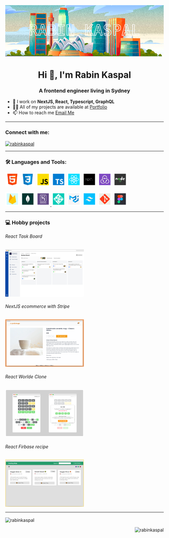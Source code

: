 <img src="https://raw.githubusercontent.com/rabinkaspal/rabinkaspal/main/cover-sm.png"/>
<h1 align="center">Hi 👋, I'm Rabin Kaspal</h1>
<h3 align="center">A frontend engineer living in Sydney</h3>

<ul>
    <li>
        🌱 I work on <strong>NextJS, React, Typescript, GraphQL</strong>
    </li>
    <li>
        👨‍💻 All of my projects are available at <a href="#">Portfolio</a>
    </li>
    <li>
        📫 How to reach me
        <a href="mailto:rabinkaspal@gmail.com">Email Me</a>
    </li>
</ul>
<hr/>
<h3 align="left">Connect with me:</h3>
<p align="left">
    <a href="https://linkedin.com/in/rabinkaspal" target="_blank"
        ><img
            align="center"
            src="https://raw.githubusercontent.com/rahuldkjain/github-profile-readme-generator/master/src/images/icons/Social/linked-in-alt.svg"
            alt="rabinkaspal"
            height="30"
            width="40"
    /></a>
</p>
<hr/>
<h3 align="left">🛠 Languages and Tools:</h3>

<p align="left">
    <a href="#" target="_blank" rel="noreferrer">
        <img
            src="https://raw.githubusercontent.com/rabinkaspal/rabinkaspal/main/ghicons/html.png"
            alt="html"
            title="html"
            width="45"
            height="45"
    /></a>
    <a href="#" target="_blank" rel="noreferrer">
        <img
            src="https://raw.githubusercontent.com/rabinkaspal/rabinkaspal/main/ghicons/css.png"
            alt="css"
            title="css"
            width="45"
            height="45"
    /></a>
    <a href="#" target="_blank" rel="noreferrer">
        <img
            src="https://raw.githubusercontent.com/rabinkaspal/rabinkaspal/main/ghicons/javascript.png"
            alt="javascript"
            title="javascript"
            width="45"
            height="45"
    /></a>
      <a href="#" target="_blank" rel="noreferrer">
        <img
            src="https://raw.githubusercontent.com/rabinkaspal/rabinkaspal/main/ghicons/typescript.png"
            alt="typescript"
            title="typescript"
            width="45"
            height="45"
    /></a>
    <a href="#" target="_blank" rel="noreferrer">
        <img
            src="https://raw.githubusercontent.com/rabinkaspal/rabinkaspal/main/ghicons/react.png"
            alt="react"
            title="react"
            width="45"
            height="45"
    /></a>
    <a href="#" target="_blank" rel="noreferrer">
        <img
            src="https://raw.githubusercontent.com/rabinkaspal/rabinkaspal/main/ghicons/nextjs.png"
            alt="nextjs"
            title="nextjs"
            width="45"
            height="45"
    /></a>
    <a href="#" target="_blank" rel="noreferrer">
        <img
            src="https://raw.githubusercontent.com/rabinkaspal/rabinkaspal/main/ghicons/redux.png"
            alt="redux, redux toolkit, redux saga"
            title="redux, redux toolkit, redux saga"
            width="45"
            height="45"
    /></a>
     <a href="#" target="_blank" rel="noreferrer">
        <img
            src="https://raw.githubusercontent.com/rabinkaspal/rabinkaspal/main/ghicons/nodejs.png"
            alt="nodejs"
            title="nodejs"
            width="45"
            height="45"
    /></a>
</p>
<p align="left">
    <a href="#" target="_blank" rel="noreferrer">
        <img
            src="https://raw.githubusercontent.com/rabinkaspal/rabinkaspal/main/ghicons/firebase.png"
            alt="firebase"
            title="firebase"
            width="45"
            height="45"
    /></a>
    <a href="#" target="_blank" rel="noreferrer">
        <img
            src="https://raw.githubusercontent.com/rabinkaspal/rabinkaspal/main/ghicons/mongodb.png"
            alt="mongodb"
            title="mongodb"
            width="45"
            height="45"
    /></a>
    <a href="#" target="_blank" rel="noreferrer">
        <img
            src="https://raw.githubusercontent.com/rabinkaspal/rabinkaspal/main/ghicons/heroku.png"
            alt="heroku"
            title="heroku"
            width="45"
            height="45"
    /></a><a href="#" target="_blank" rel="noreferrer">
        <img
            src="https://raw.githubusercontent.com/rabinkaspal/rabinkaspal/main/ghicons/netlify.png"
            alt="netlify"
            title="netlify"
            width="45"
            height="45"
    /></a>
    <a href="#" target="_blank" rel="noreferrer">
        <img
            src="https://raw.githubusercontent.com/rabinkaspal/rabinkaspal/main/ghicons/mui.png"
            alt="Material UI"
            title="Material UI"
            width="45"
            height="45"
    /></a>
    <a href="#" target="_blank" rel="noreferrer">
        <img
            src="https://raw.githubusercontent.com/rabinkaspal/rabinkaspal/main/ghicons/tailwind.png"
            alt="Tailwind Css"
            title="Tailwind Css"
            width="45"
            height="45"
    /></a>
    <a href="#" target="_blank" rel="noreferrer">
        <img
            src="https://raw.githubusercontent.com/rabinkaspal/rabinkaspal/main/ghicons/git.png"
            alt="git"
            title="git"
            width="45"
            height="45"
    /></a>
    <a href="#" target="_blank" rel="noreferrer">
        <img
            src="https://raw.githubusercontent.com/rabinkaspal/rabinkaspal/main/ghicons/figma.png"
            alt="figma"
            title="figma"
            width="45"
            height="45"
    /></a>
</p>
<hr/>
<h3 align="left"> 💻 Hobby projects</h3>

<p align="left">
    <h6>React Task Board </h6>
    <a href="https://jira-taskboard-rk.netlify.app/projects/zIXIV3QWiM7moGfyzIEB" target="_blank" rel="noreferrer">
        <img
            src="https://raw.githubusercontent.com/rabinkaspal/rabinkaspal/main/projects/jira-board/screenshot.png"
            alt="Jira task board"
            width="250"
            height="150"
    /></a>
    <h6>NextJS ecommerce with Stripe</h6>
    <a href="https://nextjs-ecommerce-rk.vercel.app/" target="_blank" rel="noreferrer">
        <img
            src="https://raw.githubusercontent.com/rabinkaspal/rabinkaspal/main/projects/nextjs-ecommerce/screenshot.png"
            alt="Next js sample ecommerce with stripe"
            width="250"
            height="150"
    /></a>
</p>

<p align="left">
        <h6>React Worlde Clone</h6>
    <a href="https://reactwordle-rk.netlify.app/" target="_blank" rel="noreferrer">
        <img
            src="https://raw.githubusercontent.com/rabinkaspal/rabinkaspal/main/projects/react-wordle/screenshot.png"
            alt="React wordle clone"
            width="250"
            height="150"
    /></a>
    <h6>React Firbase recipe</h6>
    <a href="https://react-firebase-41ffc.web.app/" target="_blank" rel="noreferrer">
        <img
            src="https://raw.githubusercontent.com/rabinkaspal/rabinkaspal/main/projects/react-firebase/screenshot.png"
            alt="React Firbase Recipe cookbook"
            width="250"
            height="150"
    /></a>
</p> 
<hr/>

<p>
    <img
        align="center"
        src="https://github-readme-stats.vercel.app/api/top-langs?username=rabinkaspal&show_icons=true&locale=en&layout=compact"
        alt="rabinkaspal"
    />
</p>

<p align="right">
    <img
        src="https://komarev.com/ghpvc/?username=rabinkaspal&label=Profile%20views&color=0e75b6&style=flat"
        alt="rabinkaspal"
    />
</p>
